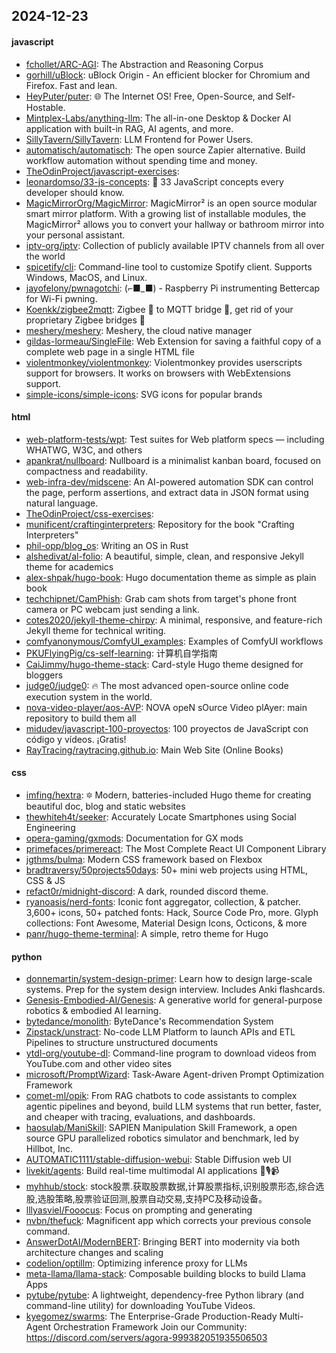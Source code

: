 ## 2024-12-23

#### javascript
* [fchollet/ARC-AGI](https://github.com/fchollet/ARC-AGI): The Abstraction and Reasoning Corpus
* [gorhill/uBlock](https://github.com/gorhill/uBlock): uBlock Origin - An efficient blocker for Chromium and Firefox. Fast and lean.
* [HeyPuter/puter](https://github.com/HeyPuter/puter): 🌐 The Internet OS! Free, Open-Source, and Self-Hostable.
* [Mintplex-Labs/anything-llm](https://github.com/Mintplex-Labs/anything-llm): The all-in-one Desktop & Docker AI application with built-in RAG, AI agents, and more.
* [SillyTavern/SillyTavern](https://github.com/SillyTavern/SillyTavern): LLM Frontend for Power Users.
* [automatisch/automatisch](https://github.com/automatisch/automatisch): The open source Zapier alternative. Build workflow automation without spending time and money.
* [TheOdinProject/javascript-exercises](https://github.com/TheOdinProject/javascript-exercises): 
* [leonardomso/33-js-concepts](https://github.com/leonardomso/33-js-concepts): 📜 33 JavaScript concepts every developer should know.
* [MagicMirrorOrg/MagicMirror](https://github.com/MagicMirrorOrg/MagicMirror): MagicMirror² is an open source modular smart mirror platform. With a growing list of installable modules, the MagicMirror² allows you to convert your hallway or bathroom mirror into your personal assistant.
* [iptv-org/iptv](https://github.com/iptv-org/iptv): Collection of publicly available IPTV channels from all over the world
* [spicetify/cli](https://github.com/spicetify/cli): Command-line tool to customize Spotify client. Supports Windows, MacOS, and Linux.
* [jayofelony/pwnagotchi](https://github.com/jayofelony/pwnagotchi): (⌐■_■) - Raspberry Pi instrumenting Bettercap for Wi-Fi pwning.
* [Koenkk/zigbee2mqtt](https://github.com/Koenkk/zigbee2mqtt): Zigbee 🐝 to MQTT bridge 🌉, get rid of your proprietary Zigbee bridges 🔨
* [meshery/meshery](https://github.com/meshery/meshery): Meshery, the cloud native manager
* [gildas-lormeau/SingleFile](https://github.com/gildas-lormeau/SingleFile): Web Extension for saving a faithful copy of a complete web page in a single HTML file
* [violentmonkey/violentmonkey](https://github.com/violentmonkey/violentmonkey): Violentmonkey provides userscripts support for browsers. It works on browsers with WebExtensions support.
* [simple-icons/simple-icons](https://github.com/simple-icons/simple-icons): SVG icons for popular brands

#### html
* [web-platform-tests/wpt](https://github.com/web-platform-tests/wpt): Test suites for Web platform specs — including WHATWG, W3C, and others
* [apankrat/nullboard](https://github.com/apankrat/nullboard): Nullboard is a minimalist kanban board, focused on compactness and readability.
* [web-infra-dev/midscene](https://github.com/web-infra-dev/midscene): An AI-powered automation SDK can control the page, perform assertions, and extract data in JSON format using natural language.
* [TheOdinProject/css-exercises](https://github.com/TheOdinProject/css-exercises): 
* [munificent/craftinginterpreters](https://github.com/munificent/craftinginterpreters): Repository for the book "Crafting Interpreters"
* [phil-opp/blog_os](https://github.com/phil-opp/blog_os): Writing an OS in Rust
* [alshedivat/al-folio](https://github.com/alshedivat/al-folio): A beautiful, simple, clean, and responsive Jekyll theme for academics
* [alex-shpak/hugo-book](https://github.com/alex-shpak/hugo-book): Hugo documentation theme as simple as plain book
* [techchipnet/CamPhish](https://github.com/techchipnet/CamPhish): Grab cam shots from target's phone front camera or PC webcam just sending a link.
* [cotes2020/jekyll-theme-chirpy](https://github.com/cotes2020/jekyll-theme-chirpy): A minimal, responsive, and feature-rich Jekyll theme for technical writing.
* [comfyanonymous/ComfyUI_examples](https://github.com/comfyanonymous/ComfyUI_examples): Examples of ComfyUI workflows
* [PKUFlyingPig/cs-self-learning](https://github.com/PKUFlyingPig/cs-self-learning): 计算机自学指南
* [CaiJimmy/hugo-theme-stack](https://github.com/CaiJimmy/hugo-theme-stack): Card-style Hugo theme designed for bloggers
* [judge0/judge0](https://github.com/judge0/judge0): 🔥 The most advanced open-source online code execution system in the world.
* [nova-video-player/aos-AVP](https://github.com/nova-video-player/aos-AVP): NOVA opeN sOurce Video plAyer: main repository to build them all
* [midudev/javascript-100-proyectos](https://github.com/midudev/javascript-100-proyectos): 100 proyectos de JavaScript con código y vídeos. ¡Gratis!
* [RayTracing/raytracing.github.io](https://github.com/RayTracing/raytracing.github.io): Main Web Site (Online Books)

#### css
* [imfing/hextra](https://github.com/imfing/hextra): 🔯 Modern, batteries-included Hugo theme for creating beautiful doc, blog and static websites
* [thewhiteh4t/seeker](https://github.com/thewhiteh4t/seeker): Accurately Locate Smartphones using Social Engineering
* [opera-gaming/gxmods](https://github.com/opera-gaming/gxmods): Documentation for GX mods
* [primefaces/primereact](https://github.com/primefaces/primereact): The Most Complete React UI Component Library
* [jgthms/bulma](https://github.com/jgthms/bulma): Modern CSS framework based on Flexbox
* [bradtraversy/50projects50days](https://github.com/bradtraversy/50projects50days): 50+ mini web projects using HTML, CSS & JS
* [refact0r/midnight-discord](https://github.com/refact0r/midnight-discord): A dark, rounded discord theme.
* [ryanoasis/nerd-fonts](https://github.com/ryanoasis/nerd-fonts): Iconic font aggregator, collection, & patcher. 3,600+ icons, 50+ patched fonts: Hack, Source Code Pro, more. Glyph collections: Font Awesome, Material Design Icons, Octicons, & more
* [panr/hugo-theme-terminal](https://github.com/panr/hugo-theme-terminal): A simple, retro theme for Hugo

#### python
* [donnemartin/system-design-primer](https://github.com/donnemartin/system-design-primer): Learn how to design large-scale systems. Prep for the system design interview. Includes Anki flashcards.
* [Genesis-Embodied-AI/Genesis](https://github.com/Genesis-Embodied-AI/Genesis): A generative world for general-purpose robotics & embodied AI learning.
* [bytedance/monolith](https://github.com/bytedance/monolith): ByteDance's Recommendation System
* [Zipstack/unstract](https://github.com/Zipstack/unstract): No-code LLM Platform to launch APIs and ETL Pipelines to structure unstructured documents
* [ytdl-org/youtube-dl](https://github.com/ytdl-org/youtube-dl): Command-line program to download videos from YouTube.com and other video sites
* [microsoft/PromptWizard](https://github.com/microsoft/PromptWizard): Task-Aware Agent-driven Prompt Optimization Framework
* [comet-ml/opik](https://github.com/comet-ml/opik): From RAG chatbots to code assistants to complex agentic pipelines and beyond, build LLM systems that run better, faster, and cheaper with tracing, evaluations, and dashboards.
* [haosulab/ManiSkill](https://github.com/haosulab/ManiSkill): SAPIEN Manipulation Skill Framework, a open source GPU parallelized robotics simulator and benchmark, led by Hillbot, Inc.
* [AUTOMATIC1111/stable-diffusion-webui](https://github.com/AUTOMATIC1111/stable-diffusion-webui): Stable Diffusion web UI
* [livekit/agents](https://github.com/livekit/agents): Build real-time multimodal AI applications 🤖🎙️📹
* [myhhub/stock](https://github.com/myhhub/stock): stock股票.获取股票数据,计算股票指标,识别股票形态,综合选股,选股策略,股票验证回测,股票自动交易,支持PC及移动设备。
* [lllyasviel/Fooocus](https://github.com/lllyasviel/Fooocus): Focus on prompting and generating
* [nvbn/thefuck](https://github.com/nvbn/thefuck): Magnificent app which corrects your previous console command.
* [AnswerDotAI/ModernBERT](https://github.com/AnswerDotAI/ModernBERT): Bringing BERT into modernity via both architecture changes and scaling
* [codelion/optillm](https://github.com/codelion/optillm): Optimizing inference proxy for LLMs
* [meta-llama/llama-stack](https://github.com/meta-llama/llama-stack): Composable building blocks to build Llama Apps
* [pytube/pytube](https://github.com/pytube/pytube): A lightweight, dependency-free Python library (and command-line utility) for downloading YouTube Videos.
* [kyegomez/swarms](https://github.com/kyegomez/swarms): The Enterprise-Grade Production-Ready Multi-Agent Orchestration Framework Join our Community: https://discord.com/servers/agora-999382051935506503
